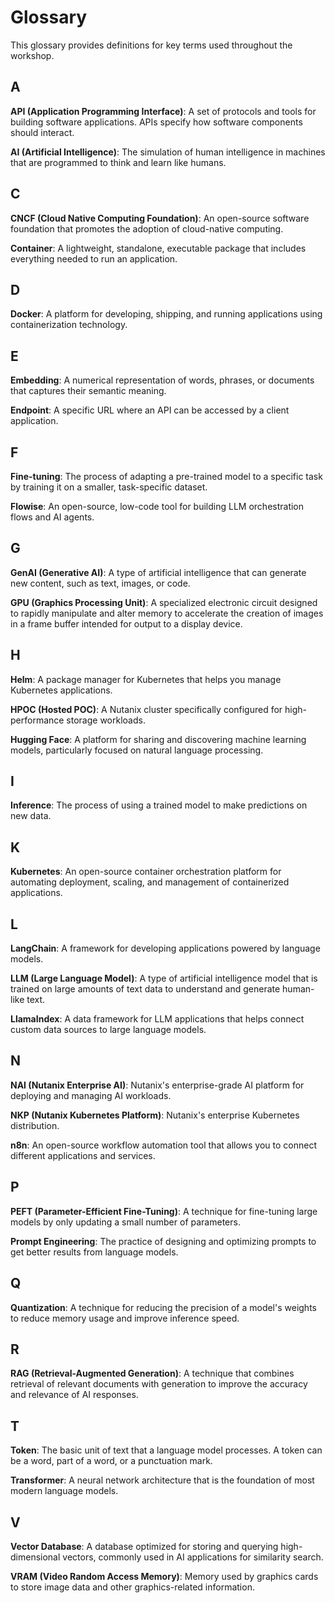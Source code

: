 


# Glossary

This glossary provides definitions for key terms used throughout the workshop.

## A

**API (Application Programming Interface)**: A set of protocols and tools for building software applications. APIs specify how software components should interact.

**AI (Artificial Intelligence)**: The simulation of human intelligence in machines that are programmed to think and learn like humans.

## C

**CNCF (Cloud Native Computing Foundation)**: An open-source software foundation that promotes the adoption of cloud-native computing.

**Container**: A lightweight, standalone, executable package that includes everything needed to run an application.

## D

**Docker**: A platform for developing, shipping, and running applications using containerization technology.

## E

**Embedding**: A numerical representation of words, phrases, or documents that captures their semantic meaning.

**Endpoint**: A specific URL where an API can be accessed by a client application.

## F

**Fine-tuning**: The process of adapting a pre-trained model to a specific task by training it on a smaller, task-specific dataset.

**Flowise**: An open-source, low-code tool for building LLM orchestration flows and AI agents.

## G

**GenAI (Generative AI)**: A type of artificial intelligence that can generate new content, such as text, images, or code.

**GPU (Graphics Processing Unit)**: A specialized electronic circuit designed to rapidly manipulate and alter memory to accelerate the creation of images in a frame buffer intended for output to a display device.

## H

**Helm**: A package manager for Kubernetes that helps you manage Kubernetes applications.

**HPOC (Hosted POC)**: A Nutanix cluster specifically configured for high-performance storage workloads.

**Hugging Face**: A platform for sharing and discovering machine learning models, particularly focused on natural language processing.

## I

**Inference**: The process of using a trained model to make predictions on new data.

## K

**Kubernetes**: An open-source container orchestration platform for automating deployment, scaling, and management of containerized applications.

## L

**LangChain**: A framework for developing applications powered by language models.

**LLM (Large Language Model)**: A type of artificial intelligence model that is trained on large amounts of text data to understand and generate human-like text.

**LlamaIndex**: A data framework for LLM applications that helps connect custom data sources to large language models.

## N

**NAI (Nutanix Enterprise AI)**: Nutanix's enterprise-grade AI platform for deploying and managing AI workloads.

**NKP (Nutanix Kubernetes Platform)**: Nutanix's enterprise Kubernetes distribution.

**n8n**: An open-source workflow automation tool that allows you to connect different applications and services.

## P

**PEFT (Parameter-Efficient Fine-Tuning)**: A technique for fine-tuning large models by only updating a small number of parameters.

**Prompt Engineering**: The practice of designing and optimizing prompts to get better results from language models.

## Q

**Quantization**: A technique for reducing the precision of a model's weights to reduce memory usage and improve inference speed.

## R

**RAG (Retrieval-Augmented Generation)**: A technique that combines retrieval of relevant documents with generation to improve the accuracy and relevance of AI responses.

## T

**Token**: The basic unit of text that a language model processes. A token can be a word, part of a word, or a punctuation mark.

**Transformer**: A neural network architecture that is the foundation of most modern language models.

## V

**Vector Database**: A database optimized for storing and querying high-dimensional vectors, commonly used in AI applications for similarity search.

**VRAM (Video Random Access Memory)**: Memory used by graphics cards to store image data and other graphics-related information.

